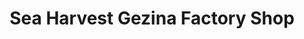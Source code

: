 ---
title: "Sea Harvest Gezina Factory Shop"
url: /pretoria/sea-harvest-gezina-factory-shop/
shop: Fisch
---